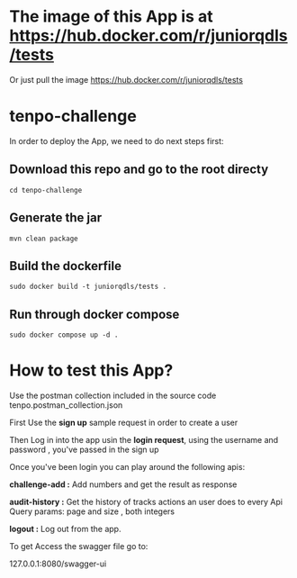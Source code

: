# The image of this App is at https://hub.docker.com/r/juniorqdls/tests
Or just pull the image https://hub.docker.com/r/juniorqdls/tests


# tenpo-challenge
In order to deploy the App, we need to do next steps first:

## Download this repo and go to the root directy
```
cd tenpo-challenge
```

## Generate the jar 
```
mvn clean package
```

## Build the dockerfile
```
sudo docker build -t juniorqdls/tests .
```

## Run through docker compose

```
sudo docker compose up -d .
```

# How to test this App?
Use the postman collection included in the source code
tenpo.postman_collection.json

First Use the **sign up** sample request in order to create a user

Then Log in into the app usin the **login request**, using the username and password , you've passed in the sign up

Once you've been login you can play around the following apis:

**challenge-add :** 
    Add numbers and get the result as response
    
**audit-history :**
    Get the history of tracks actions an user does to every Api
    Query params: page and size , both integers    
    
**logout :**
    Log out from the app.

To get Access the swagger file go to:

127.0.0.1:8080/swagger-ui





